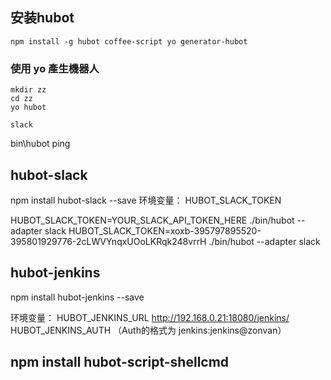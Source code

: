 

## 安装hubot

```
npm install -g hubot coffee-script yo generator-hubot
```

### 使用 yo 產生機器人
```
mkdir zz
cd zz
yo hubot

slack
```


bin\hubot ping


## hubot-slack
npm install hubot-slack --save
环境变量： 
HUBOT_SLACK_TOKEN


HUBOT_SLACK_TOKEN=YOUR_SLACK_API_TOKEN_HERE ./bin/hubot --adapter slack
HUBOT_SLACK_TOKEN=xoxb-395797895520-395801929776-2cLWVYnqxUOoLKRqk248vrrH ./bin/hubot --adapter slack

## hubot-jenkins 
npm install hubot-jenkins --save

环境变量： 
HUBOT_JENKINS_URL       http://192.168.0.21:18080/jenkins/
HUBOT_JENKINS_AUTH 
（Auth的格式为  jenkins:jenkins@zonvan）

## npm install hubot-script-shellcmd





